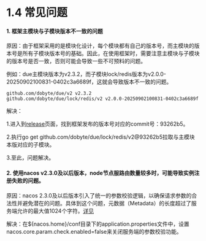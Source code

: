 # 1.4 常见问题

#### 1. 框架主模块与子模块版本不一致的问题

   原因：由于框架采用的是模块化设计，每个模块都有自己的版本号，而主模块的版本号是所有子模块版本号的基础。因此，在使用框架时，需要注意主模块与子模块的版本号是否一致，否则可能会导致一些不可预料的问题。

   例如：due主模块版本为v2.3.2，而子模块lock/redis版本为v2.0.0-20250902100831-0402c3a6689f，这就会导致版本不一致的问题。

   ```text
   github.com/dobyte/due/v2 v2.3.2
   github.com/dobyte/due/lock/redis/v2 v2.0.0-20250902100831-0402c3a6689f
   ```

   解决：

   1.进入到[release](https://github.com/dobyte/due/releases)页面，找到框架发布的版本号对应的commit号：93262b5。

   2.执行go get github.com/dobyte/due/lock/redis/v2@93262b5拉取与主模块本版对应的子模块。

   3.至此，问题解决。

#### 2. 使用nacos v2.3.0及以后版本，node节点服路由数量较多时，可能导致实例注册失败的问题。

   原因：nacos 2.3.0及以后版本引入了统一的参数校验逻辑，以确保请求参数的合法性并避免潜在的问题。具体到这个问题，元数据（Metadata）的长度超过了服务端允许的最大值1024个字符。[详见](https://nacos.io/blog/faq/nacos-user-question-history8219/)

   解决：在${nacos.home}/conf目录下的application.properties文件中，设置nacos.core.param.check.enabled=false来关闭服务端的参数校验功能。

